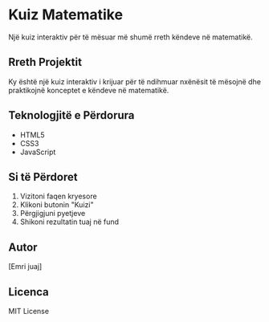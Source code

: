 # Kuiz Matematike

Një kuiz interaktiv për të mësuar më shumë rreth këndeve në matematikë.

## Rreth Projektit

Ky është një kuiz interaktiv i krijuar për të ndihmuar nxënësit të mësojnë dhe praktikojnë konceptet e këndeve në matematikë.

## Teknologjitë e Përdorura

- HTML5
- CSS3
- JavaScript

## Si të Përdoret

1. Vizitoni faqen kryesore
2. Klikoni butonin "Kuizi"
3. Përgjigjuni pyetjeve
4. Shikoni rezultatin tuaj në fund

## Autor

[Emri juaj]

## Licenca

MIT License
